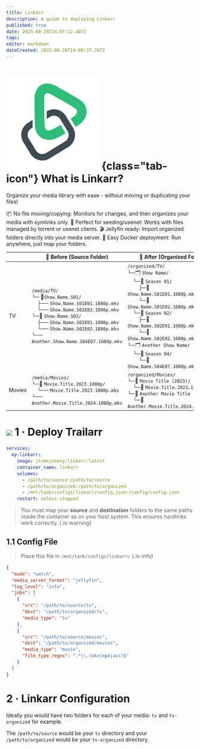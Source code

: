 ```yaml
---
title: Linkarr
description: A guide to deploying Linkarr
published: true
date: 2025-08-28T14:07:12.407Z
tags: 
editor: markdown
dateCreated: 2025-08-28T14:00:37.397Z
---
```


# ![](/linkarr.png){class="tab-icon"} What is Linkarr?
Organize your media library with ease - without moving or duplicating your files!

📦 No file moving/copying: Monitors for changes, and then organizes your media with symlinks only.
🧲 Perfect for seeding/usenet: Works with files managed by torrent or usenet clients.
🎬 Jellyfin ready: Import organized folders directly into your media server.
🐳 Easy Docker deployment: Run anywhere, just map your folders.

<table>
<thead>
<tr>
<th></th>
<th>📂 <strong>Before (Source Folder)</strong></th>
<th>📂 <strong>After (Organized Folder)</strong></th>
</tr>
</thead>
<tbody>
<tr>
<td>TV</td>
<td><code>/media/TV/</code><br>└─ 📂<code>Show.Name.S01/</code><br>&nbsp;&nbsp;&nbsp;&nbsp;├── <code>Show.Name.S01E01.1080p.mkv</code><br>&nbsp;&nbsp;&nbsp;&nbsp;└── <code>Show.Name.S01E02.1080p.mkv</code><br>└─📂 <code>Show.Name.S02/</code><br>&nbsp;&nbsp;&nbsp;&nbsp;├── <code>Show.Name.S02E01.1080p.mkv</code><br>&nbsp;&nbsp;&nbsp;&nbsp;└── <code>Show.Name.S02E02.1080p.mkv</code><br>└── <code>Another.Show.Name.S04E07.1080p.mkv</code></td>
<td><code>/organized/TV/</code><br>└─🗂️ <code>Show Name/</code><br>&nbsp;&nbsp;&nbsp;&nbsp;└─📂 <code>Season 01/</code><br>&nbsp;&nbsp;&nbsp;&nbsp;&nbsp;&nbsp;&nbsp;&nbsp;├─🔗 <code>Show.Name.S01E01.1080p.mkv</code><br>&nbsp;&nbsp;&nbsp;&nbsp;&nbsp;&nbsp;&nbsp;&nbsp;└─🔗 <code>Show.Name.S01E02.1080p.mkv</code> <br>&nbsp;&nbsp;&nbsp;&nbsp;└─📂 <code>Season 02/</code><br>&nbsp;&nbsp;&nbsp;&nbsp;&nbsp;&nbsp;&nbsp;&nbsp;├─🔗 <code>Show.Name.S02E01.1080p.mkv</code><br>&nbsp;&nbsp;&nbsp;&nbsp;&nbsp;&nbsp;&nbsp;&nbsp;└─🔗 <code>Show.Name.S02E02.1080p.mkv</code> <br>└─🗂️ <code>Another Show Name/</code><br>&nbsp;&nbsp;&nbsp;&nbsp;└─📂 <code>Season 04/</code><br>&nbsp;&nbsp;&nbsp;&nbsp;&nbsp;&nbsp;&nbsp;&nbsp;└─🔗 <code>Show.Name.S04E07.1080p.mkv</code></td>
</tr>
<tr>
<td>Movies</td>
<td><code>/media/Movies/</code><br>└─📂 <code>Movie.Title.2023.1080p/</code><br>&nbsp;&nbsp;&nbsp;&nbsp;└── <code>Movie.Title.2023.1080p.mkv</code><br>└── <code>Another.Movie.Title.2024.1080p.mkv</code></td>
<td><code>/organized/Movies/</code><br>└─📂 <code>Movie Title (2023)/</code><br>&nbsp;&nbsp;&nbsp;&nbsp;└─🔗 <code>Movie.Title.2023.1080p.mkv</code> <br>└─📂 <code>Another Movie Title (2024)/</code><br>&nbsp;&nbsp;&nbsp;&nbsp;└─🔗 <code>Another.Movie.Title.2024.1080p.mkv</code></td>
</tr>
</tbody>
</table>


# <img src="/docker.png" class="tab-icon"> 1 · Deploy Trailarr

```yaml
services:
  my-linkarr:
    image: itsmejoeeey/linkarr:latest
    container_name: linkarr
    volumes:
      - /path/to/source:/path/to/source
      - /path/to/organized:/path/to/organized
      - /mnt/tank/configs/linkarr/config.json:/config/config.json
    restart: unless-stopped
```
> You must map your **source** and **destination** folders to the same paths inside the container as on your host system. This ensures hardlinks work correctly.
{.is-warning}


## 1.1 Config File
> Place this file in `/mnt/tank/configs/linkarr/`
{.is-info}

```json
{
  "mode": "watch",
  "media_server_format": "jellyfin",
  "log_level": "info",
  "jobs": [
    {
      "src": "/path/to/source/tv",
      "dest": "/path/to/organized/tv",
      "media_type": "tv"
    },
    {
      "src": "/path/to/source/movies",
      "dest": "/path/to/organized/movies",
      "media_type": "movie",
      "file_type_regex": ".*\\.(mkv|mp4|avi)$"
    }
  ]
} 

```

# 2 · Linkarr Configuration
Ideally you would have two folders for each of your media: `tv` and `tv-organized` for example.

The `/path/to/source` would be your `tv` directory and your `/path/to/organized` would be your `tv-organized` directory. 